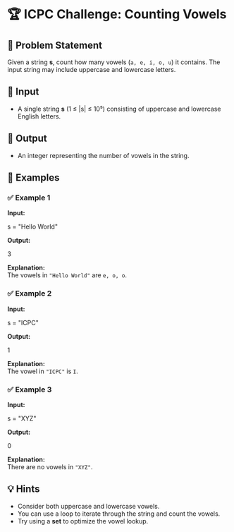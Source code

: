 # 🏆 ICPC Challenge: Counting Vowels  

## 📝 Problem Statement  
Given a string **s**, count how many vowels (`a, e, i, o, u`) it contains. The input string may include uppercase and lowercase letters.  

## 🔹 Input  
- A single string **s** (1 ≤ |s| ≤ 10⁵) consisting of uppercase and lowercase English letters.  

## 🔹 Output  
- An integer representing the number of vowels in the string.  

## 🧩 Examples  

### ✅ Example 1  
**Input:**

s = "Hello World"

**Output:**

3

**Explanation:**  
The vowels in `"Hello World"` are `e, o, o`.  

### ✅ Example 2  
**Input:**

s = "ICPC"

**Output:**

1

**Explanation:**  
The vowel in `"ICPC"` is `I`.  

### ✅ Example 3  
**Input:**

s = "XYZ"

**Output:**

0

**Explanation:**  
There are no vowels in `"XYZ"`.  

## 💡 Hints  
- Consider both uppercase and lowercase vowels.  
- You can use a loop to iterate through the string and count the vowels.  
- Try using a **set** to optimize the vowel lookup.